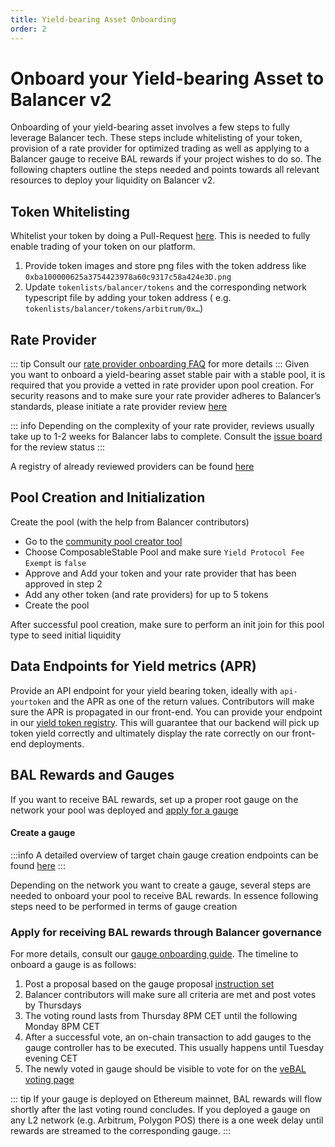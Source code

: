 ```yaml
---
title: Yield-bearing Asset Onboarding
order: 2
---
```


# Onboard your Yield-bearing Asset to Balancer v2
Onboarding of your yield-bearing asset involves a few steps to fully leverage Balancer tech. These steps include
whitelisting of your token, provision of a rate provider for optimized trading as well as applying to a Balancer gauge
to receive BAL rewards if your project wishes to do so.
The following chapters outline the steps needed and points towards all relevant resources to deploy your liquidity on
Balancer v2.

## Token Whitelisting

Whitelist your token by doing a Pull-Request [here](https://github.com/balancer/tokenlists). This is needed to fully enable trading of your token on our platform.

1. Provide token images and store png files with the token address like `0xba100000625a3754423978a60c9317c58a424e3D.png`
2. Update `tokenlists/balancer/tokens` and the corresponding network typescript file by adding your token address (
   e.g. `tokenlists/balancer/tokens/arbitrum/0x…`)

## Rate Provider
::: tip
Consult our [rate provider onboarding FAQ](../onboarding-overview/rate-providers.md) for more details
:::
Given you want to onboard a yield-bearing asset stable pair with a stable pool, it is required that you provide a vetted
in rate provider upon pool creation.
For security reasons and to make sure your rate provider adheres to
Balancer’s standards, please initiate a rate provider review [here](https://github.com/balancer/code-review/issues)

::: info
Depending on the complexity of your rate provider, reviews usually take up to 1-2 weeks for Balancer labs to complete.
Consult the [issue board](https://github.com/balancer/code-review/issues) for the review status
:::


A registry of already reviewed providers can be
found [here](https://github.com/balancer/code-review/tree/main/rate-providers)

## Pool Creation and Initialization

Create the pool (with the help from Balancer contributors)

- Go to the [community pool creator tool](https://pool-creator.web.app/)
- Choose ComposableStable Pool and make sure `Yield Protocol Fee Exempt` is `false`
- Approve and Add your token and your rate provider that has been approved in step 2
- Add any other token (and rate providers) for up to 5 tokens
- Create the pool

After successful pool creation, make sure to perform an init join for this pool type to seed initial liquidity

## Data Endpoints for Yield metrics (APR)

Provide an API endpoint for your yield bearing token, ideally with <code>api-yourtoken</code> and the APR as one of the
return values. Contributors
will make sure the APR is propagated in our front-end.
You can provide your endpoint in our [yield token registry](https://github.com/balancer/yield-tokens). This will
guarantee that our backend will pick up token yield correctly and ultimately display the rate correctly on our front-end
deployments.

## BAL Rewards and Gauges

If you want to receive BAL rewards, set up a proper root gauge on the network your pool was deployed and [apply for a
gauge](./gauge-onboarding.md)

#### Create a gauge

:::info
A detailed overview of target chain gauge creation endpoints can be
found [here](https://forum.balancer.fi/t/instructions-overview/2674)
:::

Depending on the network you want to create a gauge, several steps are needed to onboard your pool to receive BAL
rewards. In essence following steps need to be performed in terms of gauge creation

### Apply for receiving BAL rewards through Balancer governance

For more details, consult our [gauge onboarding guide](./gauge-onboarding.md). The timeline to onboard a gauge is as follows:

1. Post a proposal based on the gauge
   proposal [instruction set](https://forum.balancer.fi/t/instructions-overview/2674/2)
2. Balancer contributors will make sure all criteria are met and post votes by Thursdays
3. The voting round lasts from Thursday 8PM CET until the following Monday 8PM CET
4. After a successful vote, an on-chain transaction to add gauges to the gauge controller has to be executed. This
   usually happens until Tuesday evening CET
5. The newly voted in gauge should be visible to vote for on
   the [veBAL voting page](https://app.balancer.fi/#/ethereum/vebal)

::: tip
If your gauge is deployed on Ethereum mainnet, BAL rewards will flow shortly after the last voting round concludes. If
you deployed a gauge on any L2 network (e.g. Arbitrum, Polygon POS) there is a one week delay until rewards are streamed
to the corresponding gauge.
:::



